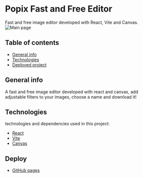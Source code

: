 # Popix Fast and Free Editor
Fast and free image editor developed with React, Vite and Canvas.
![Main page]([https://assets.digitalocean.com/articles/alligator/boo.svg](https://github.com/byronjvh/PopixImageEditor/blob/main/src/assets/project1.png?raw=true))

## Table of contents
* [General info](#general-info)
* [Technologies](#technologies)
* [Deployed project](#deploy)

## General info
A fast and free image editor developed with react and canvas, add adjustable filters to your images, choose a name and download it!

## Technologies
technologies and dependencies used in this project:
* [React](https://es.reactjs.org/)
* [Vite](https://vitejs.dev/)
* [Canvas](https://developer.mozilla.org/es/docs/Web/API/Canvas_API)

## Deploy
* [GitHub pages](https://byronjvh.github.io/PopixImageEditor/)
